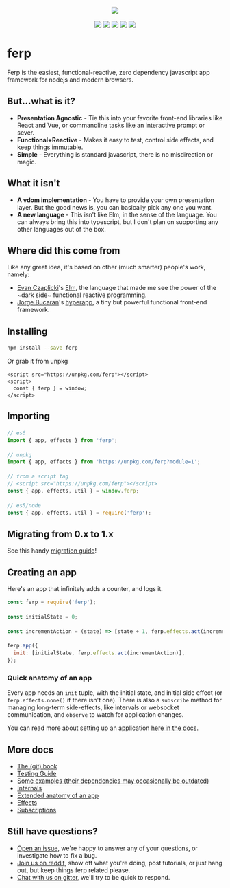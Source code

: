 <p align="center">
  <img src="./docs/f%3D>rp.jpg" />
</p>


<p align="center">
  <img src="https://badge.fury.io/js/ferp.svg" />
  <img src="https://github.com/ferp-js/ferp/workflows/Pull%20Request%20CI/badge.svg" />
  <img src="https://img.shields.io/librariesio/release/npm/ferp" />
  <img src="https://snyk.io/test/github/ferp-js/ferp/badge.svg" />
  <a href="https://gitter.im/mrozbarry/ferp?utm_source=badge&utm_medium=badge&utm_campaign=pr-badge&utm_content=badge" title="Join the chat on gitter.im">
    <img src="https://badges.gitter.im/mrozbarry/ferp.svg" />
  </a>
</p>

# ferp

Ferp is the easiest, functional-reactive, zero dependency javascript app framework for nodejs and modern browsers.

## But...what is it?

 - **Presentation Agnostic** - Tie this into your favorite front-end libraries like React and Vue, or commandline tasks like an interactive prompt or sever.
 - **Functional+Reactive** - Makes it easy to test, control side effects, and keep things immutable.
 - **Simple** - Everything is standard javascript, there is no misdirection or magic.

## What it isn't

 - **A vdom implementation** - You have to provide your own presentation layer. But the good news is, you can basically pick any one you want.
 - **A new language** - This isn't like Elm, in the sense of the language. You can always bring this into typescript, but I don't plan on supporting any other languages out of the box.

## Where did this come from

Like any great idea, it's based on other (much smarter) people's work, namely:
 - [Evan Czaplicki](https://github.com/evancz)'s [Elm](https://elm-lang.org/), the language that made me see the power of the ~dark side~ functional reactive programming.
 - [Jorge Bucaran](https://github.com/jorgebucaran)'s [hyperapp](https://github.com/jorgebucaran/hyperapp), a tiny but powerful functional front-end framework.

## Installing

```bash
npm install --save ferp
```

Or grab it from unpkg

```
<script src="https://unpkg.com/ferp"></script>
<script>
  const { ferp } = window;
</script>
```

## Importing

```js
// es6
import { app, effects } from 'ferp';

// unpkg
import { app, effects } from 'https://unpkg.com/ferp?module=1';

// from a script tag
// <script src="https://unpkg.com/ferp"></script>
const { app, effects, util } = window.ferp;

// es5/node
const { app, effects, util } = require('ferp');
```

## Migrating from 0.x to 1.x

See this handy [migration guide](./MIGRATION.md)!

## Creating an app

Here's an app that infinitely adds a counter, and logs it.

```javascript
const ferp = require('ferp');

const initialState = 0;

const incrementAction = (state) => [state + 1, ferp.effects.act(incrementAction)];

ferp.app({
  init: [initialState, ferp.effects.act(incrementAction)],
});
```

### Quick anatomy of an app

Every app needs an `init` tuple, with the initial state, and initial side effect (or `ferp.effects.none()` if there isn't one).
There is also a `subscribe` method for managing long-term side-effects, like intervals or websocket communication, and `observe` to watch for application changes.

You can read more about setting up an application [here in the docs](./docs/index.md).

## More docs

 - [The (git) book](https://app.gitbook.com/@ferp-js/s/ferp/)
 - [Testing Guide](./TESTING.md)
 - [Some examples (their dependencies may occasionally be outdated)](https://github.com/ferp-js/examples)
 - [Internals](./INTERNALS.md)
 - [Extended anatomy of an app](./docs/index.md)
 - [Effects](./src/ferp/effects/README.md)
 - [Subscriptions](./src/ferp/subscriptions/README.md)

## Still have questions?

 - [Open an issue](https://github.com/ferp-js/ferp/issues/new), we're happy to answer any of your questions, or investigate how to fix a bug.
 - [Join us on reddit](https://www.reddit.com/r/ferp), show off what you're doing, post tutorials, or just hang out, but keep things ferp related please.
 - [Chat with us on gitter](https://gitter.im/mrozbarry/ferp), we'll try to be quick to respond.
